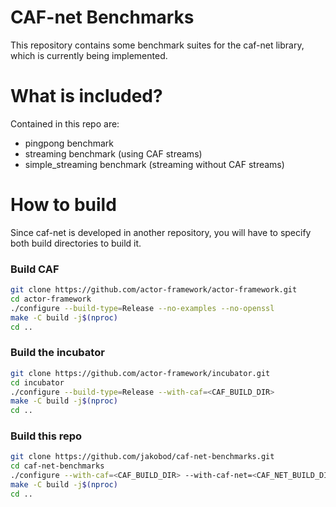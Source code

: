 # CAF-net Benchmarks

This repository contains some benchmark suites for the caf-net library, which is currently being implemented.

# What is included?

Contained in this repo are:
- pingpong benchmark
- streaming benchmark (using CAF streams)
- simple_streaming benchmark (streaming without CAF streams)

# How to build
Since caf-net is developed in another repository, you will have to specify both build directories to build it.

### Build CAF
```bash
git clone https://github.com/actor-framework/actor-framework.git
cd actor-framework
./configure --build-type=Release --no-examples --no-openssl
make -C build -j$(nproc)
cd ..
```

### Build the incubator
```bash
git clone https://github.com/actor-framework/incubator.git
cd incubator
./configure --build-type=Release --with-caf=<CAF_BUILD_DIR>
make -C build -j$(nproc)
cd ..
```

### Build this repo
```bash
git clone https://github.com/jakobod/caf-net-benchmarks.git
cd caf-net-benchmarks
./configure --with-caf=<CAF_BUILD_DIR> --with-caf-net=<CAF_NET_BUILD_DIR>
make -C build -j$(nproc)
cd ..
```

